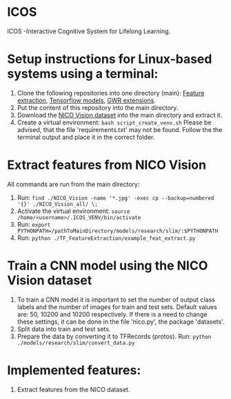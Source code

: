 # ICOS
ICOS -Interactive Cognitive System for Lifelong Learning.  

# Setup instructions for Linux-based systems using a terminal:

1. Clone the following repositories into one directory (main):
  [Feature extraction](https://github.com/VadymV/TF_FeatureExtraction.git),
  [Tensorflow models](https://github.com/VadymV/models.git),
  [GWR extensions](https://github.com/VadymV/GWR-Extensions.git).
2. Put the content of this repository into the main directory.
3. Download the [NICO Vision dataset](https://drive.google.com/open?id=1LOfoakc0AVxaG1Y983y5XqY7Ip1Wj1Jr)
into the main directory and extract it.
4. Create a virtual environment: `bash script_create_venv.sh` Please be advised, that the file 'requirements.txt' may not be found. Follow the the terminal output and place it in the correct folder.
  
# Extract features from NICO Vision 
All commands are run from the main directory:
1. Run: `find ./NICO_Vision -name '*.jpg' -exec cp --backup=numbered '{}' ./NICO_Vision_all/ \;`
2. Activate the virtual environment: `source /home/<username>/.ICOS_VENV/bin/activate`
3. Run: `export PYTHONPATH=/pathToMainDirectory/models/research/slim/:$PYTHONPATH`
4. Run: `python ./TF_FeatureExtraction/example_feat_extract.py`

# Train a CNN model using the NICO Vision dataset
1. To train a CNN model it is important to set the number of output class labels and the number of images for train and test sets.
Default values are: 50, 10200 and 10200 respectively. If there is a need to change these settings, it can be done in the file 'nico.py',  the package 'datasets'. 
2. Split data into train and test sets. 
3. Prepare the data by converting it to TFRecords (protos). Run: `python ./models/research/slim/convert_data.py`

# Implemented features:

1. Extract features from the NICO dataset.

